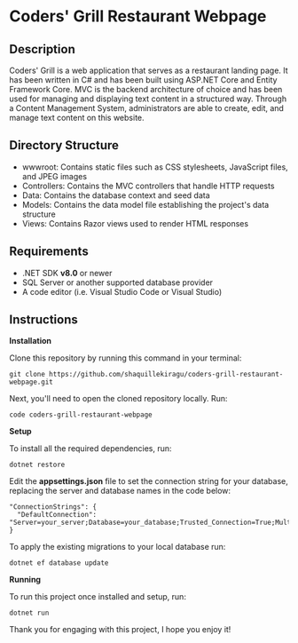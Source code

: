 # Coders' Grill Restaurant Webpage

## Description

Coders' Grill is a web application that serves as a restaurant landing page. It has been written in C# and has been built using ASP.NET Core and Entity Framework Core. MVC is the backend architecture of choice and has been used for managing and displaying text content in a structured way. Through a Content Management System, administrators are able to create, edit, and manage text content on this website.

## Directory Structure

- wwwroot: Contains static files such as CSS stylesheets, JavaScript files, and JPEG images
- Controllers: Contains the MVC controllers that handle HTTP requests
- Data: Contains the database context and seed data
- Models: Contains the data model file establishing the project's data structure
- Views: Contains Razor views used to render HTML responses

## Requirements

- .NET SDK **v8.0** or newer
- SQL Server or another supported database provider
- A code editor (i.e. Visual Studio Code or Visual Studio)

## Instructions

**Installation**

Clone this repository by running this command in your terminal:

```
git clone https://github.com/shaquillekiragu/coders-grill-restaurant-webpage.git
```

Next, you'll need to open the cloned repository locally. Run:

```
code coders-grill-restaurant-webpage
```

**Setup**

To install all the required dependencies, run:

```
dotnet restore
```

Edit the **appsettings.json** file to set the connection string for your database, replacing the server and database names in the code below:

```
"ConnectionStrings": {
  "DefaultConnection": "Server=your_server;Database=your_database;Trusted_Connection=True;MultipleActiveResultSets=true;TrustServerCertificate=True"
}
```

To apply the existing migrations to your local database run:

```
dotnet ef database update
```

**Running**

To run this project once installed and setup, run:

```
dotnet run
```

Thank you for engaging with this project, I hope you enjoy it!
